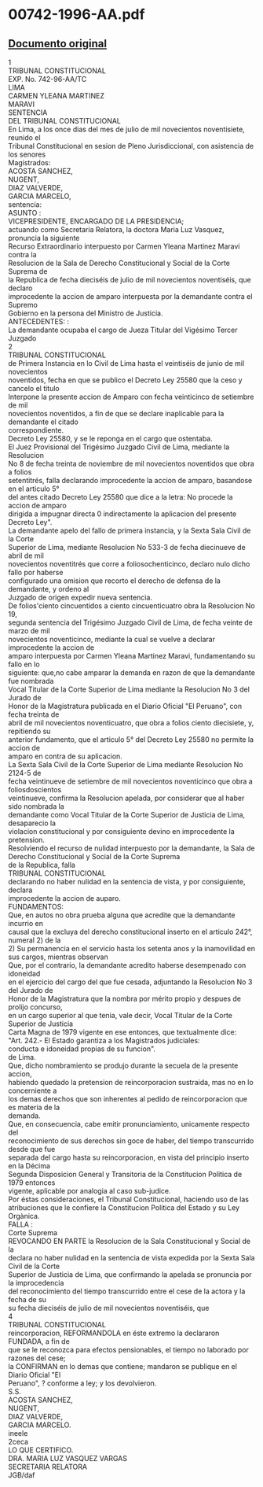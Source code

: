 
00742-1996-AA.pdf
=================
  
[Documento original](https://tc.gob.pe/jurisprudencia/1997/00742-1996-AA.pdf)  
---  
1  
TRIBUNAL CONSTITUCIONAL  
EXP. No. 742-96-AA/TC  
LIMA  
CARMEN YLEANA MARTINEZ  
MARAVI  
SENTENCIA  
DEL TRIBUNAL CONSTITUCIONAL  
En Lima, a los once dias del mes de julio de mil novecientos noventisiete, reunido el  
Tribunal Constitucional en sesion de Pleno Jurisdiccional, con asistencia de los senores  
Magistrados:  
ACOSTA SANCHEZ,  
NUGENT,  
DIAZ VALVERDE,  
GARCIA MARCELO,  
sentencia:  
ASUNTO :  
VICEPRESIDENTE, ENCARGADO DE LA PRESIDENCIA;  
actuando como Secretaria Relatora, la doctora Maria Luz Vasquez, pronuncia la siguiente  
Recurso Extraordinario interpuesto por Carmen Yleana Martinez Maravi contra la  
Resolucion de la Sala de Derecho Constitucional y Social de la Corte Suprema de  
la Republica de fecha dieciséis de julio de mil novecientos noventiséis, que declaro  
improcedente la accion de amparo interpuesta por la demandante contra el Supremo  
Gobierno en la persona del Ministro de Justicia.  
ANTECEDENTES: :  
La demandante ocupaba el cargo de Jueza Titular del Vigésimo Tercer Juzgado  
2  
TRIBUNAL CONSTITUCIONAL  
de Primera Instancia en lo Civil de Lima hasta el veintiséis de junio de mil novecientos  
noventidos, fecha en que se publico el Decreto Ley 25580 que la ceso y cancelo el titulo  
Interpone la presente accion de Amparo con fecha veinticinco de setiembre de mil  
novecientos noventidos, a fin de que se declare inaplicable para la demandante el citado  
correspondiente.  
Decreto Ley 25580, y se le reponga en el cargo que ostentaba.  
El Juez Provisional del Trigésimo Juzgado Civil de Lima, mediante la Resolucion  
No 8 de fecha treinta de noviembre de mil novecientos noventidos que obra a folios  
setentitrés, falla declarando improcedente la accion de amparo, basandose en el articulo 5°  
del antes citado Decreto Ley 25580 que dice a la letra: No procede la accion de amparo  
dirigida a impugnar directa 0 indirectamente la aplicacion del presente Decreto Ley".  
La demandante apelo del fallo de primera instancia, y la Sexta Sala Civil de la Corte  
Superior de Lima, mediante Resolucion No 533-3 de fecha diecinueve de abril de mil  
novecientos noventitrés que corre a foliosochenticinco, declaro nulo dicho fallo por haberse  
configurado una omision que recorto el derecho de defensa de la demandante, y ordeno al  
Juzgado de origen expedir nueva sentencia.  
De folios'ciento cincuentidos a ciento cincuenticuatro obra la Resolucion No 19,  
segunda sentencia del Trigésimo Juzgado Civil de Lima, de fecha veinte de marzo de mil  
novecientos noventicinco, mediante la cual se vuelve a declarar improcedente la accion de  
amparo interpuesta por Carmen Yleana Martinez Maravi, fundamentando su fallo en lo  
siguiente: que,no cabe amparar la demanda en razon de que la demandante fue nombrada  
Vocal Titular de la Corte Superior de Lima mediante la Resolucion No 3 del Jurado de  
Honor de la Magistratura publicada en el Diario Oficial "El Peruano", con fecha treinta de  
abril de mil novecientos noventicuatro, que obra a folios ciento diecisiete, y, repitiendo su  
anterior fundamento, que el articulo 5° del Decreto Ley 25580 no permite la accion de  
amparo en contra de su aplicacion.  
La Sexta Sala Civil de la Corte Superior de Lima mediante Resolucion No 2124-5 de  
fecha veintinueve de setiembre de mil novecientos noventicinco que obra a foliosdoscientos  
veintinueve, confirma la Resolucion apelada, por considerar que al haber sido nombrada la  
demandante como Vocal Titular de la Corte Superior de Justicia de Lima, desaparecio la  
violacion constitucional y por consiguiente devino en improcedente la pretension.  
Resolviendo el recurso de nulidad interpuesto por la demandante, la Sala de  
Derecho Constitucional y Social de la Corte Suprema  
de la Republica, falla  
TRIBUNAL CONSTITUCIONAL  
declarando no haber nulidad en la sentencia de vista, y por consiguiente, declara  
improcedente la accion de auparo.  
FUNDAMENTOS:  
Que, en autos no obra prueba alguna que acredite que la demandante incurrio en  
causal que la excluya del derecho constitucional inserto en el articulo 242°, numeral 2) de la  
2) Su permanencia en el servicio hasta los setenta anos y la inamovilidad en sus cargos, mientras observan  
Que, por el contrario, la demandante acredito haberse desempenado con idoneidad  
en el ejercicio del cargo del que fue cesada, adjuntando la Resolucion No 3 del Jurado de  
Honor de la Magistratura que la nombra por mérito propio y despues de prolijo concurso,  
en un cargo superior al que tenia, vale decir, Vocal Titular de la Corte Superior de Justicia  
Carta Magna de 1979 vigente en ese entonces, que textualmente dice:  
"Art. 242.- El Estado garantiza a los Magistrados judiciales:  
conducta e idoneidad propias de su funcion".  
de Lima.  
Que, dicho nombramiento se produjo durante la secuela de la presente accion,  
habiendo quedado la pretension de reincorporacion sustraida, mas no en lo concerniente a  
los demas derechos que son inherentes al pedido de reincorporacion que es materia de la  
demanda.  
Que, en consecuencia, cabe emitir pronunciamiento, unicamente respecto del  
reconocimiento de sus derechos sin goce de haber, del tiempo transcurrido desde que fue  
separada del cargo hasta su reincorporacion, en vista del principio inserto en la Décima  
Segunda Disposicion General y Transitoria de la Constitucion Politica de 1979 entonces  
vigente, aplicable por analogia al caso sub-judice.  
Por éstas consideraciones, el Tribunal Constitucional, haciendo uso de las  
atribuciones que le confiere la Constitucion Politica del Estado y su Ley Orgànica.  
FALLA :  
Corte Suprema  
REVOCANDO EN PARTE la Resolucion de la Sala Constitucional y Social de la  
declara no haber nulidad en la sentencia de vista expedida por la Sexta Sala Civil de la Corte  
Superior de Justicia de Lima, que confirmando la apelada se pronuncia por la improcedencia  
del reconocimiento del tiempo transcurrido entre el cese de la actora y la fecha de su  
su fecha dieciséis de julio de mil novecientos noventiséis, que  
4  
TRIBUNAL CONSTITUCIONAL  
reincorporacion, REFORMANDOLA en éste extremo la declararon FUNDADA, a fin de  
que se le reconozca para efectos pensionables, el tiempo no laborado por razones del cese;  
la CONFIRMAN en lo demas que contiene; mandaron se publique en el Diario Oficial "El  
Peruano", ? conforme a ley; y los devolvieron.  
S.S.  
ACOSTA SANCHEZ,  
NUGENT,  
DIAZ VALVERDE,  
GARCIA MARCELO.  
ineele  
2ceca  
LO QUE CERTIFICO.  
DRA. MARIA LUZ VASQUEZ VARGAS  
SECRETARIA RELATORA  
JGB/daf